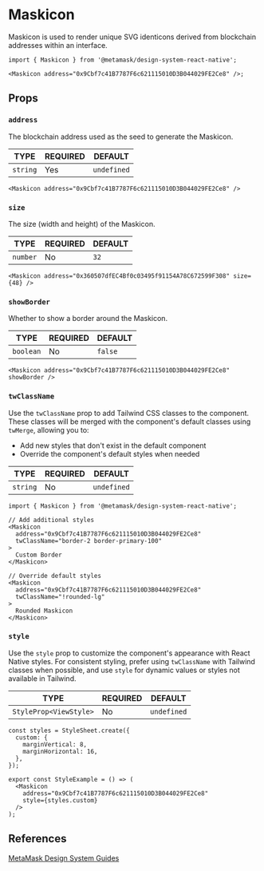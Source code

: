 # Maskicon

Maskicon is used to render unique SVG identicons derived from blockchain addresses within an interface.

```tsx
import { Maskicon } from '@metamask/design-system-react-native';

<Maskicon address="0x9Cbf7c41B7787F6c621115010D3B044029FE2Ce8" />;
```

## Props

### `address`

The blockchain address used as the seed to generate the Maskicon.

| TYPE     | REQUIRED | DEFAULT     |
| -------- | -------- | ----------- |
| `string` | Yes      | `undefined` |

```tsx
<Maskicon address="0x9Cbf7c41B7787F6c621115010D3B044029FE2Ce8" />
```

### `size`

The size (width and height) of the Maskicon.

| TYPE     | REQUIRED | DEFAULT |
| -------- | -------- | ------- |
| `number` | No       | `32`    |

```tsx
<Maskicon address="0x360507dfEC4Bf0c03495f91154A78C672599F308" size={48} />
```

### `showBorder`

Whether to show a border around the Maskicon.

| TYPE      | REQUIRED | DEFAULT |
| --------- | -------- | ------- |
| `boolean` | No       | `false` |

```tsx
<Maskicon address="0x9Cbf7c41B7787F6c621115010D3B044029FE2Ce8" showBorder />
```

### `twClassName`

Use the `twClassName` prop to add Tailwind CSS classes to the component. These classes will be merged with the component's default classes using `twMerge`, allowing you to:

- Add new styles that don't exist in the default component
- Override the component's default styles when needed

| TYPE     | REQUIRED | DEFAULT     |
| -------- | -------- | ----------- |
| `string` | No       | `undefined` |

```tsx
import { Maskicon } from '@metamask/design-system-react-native';

// Add additional styles
<Maskicon
  address="0x9Cbf7c41B7787F6c621115010D3B044029FE2Ce8"
  twClassName="border-2 border-primary-100"
>
  Custom Border
</Maskicon>

// Override default styles
<Maskicon
  address="0x9Cbf7c41B7787F6c621115010D3B044029FE2Ce8"
  twClassName="!rounded-lg"
>
  Rounded Maskicon
</Maskicon>
```

### `style`

Use the `style` prop to customize the component's appearance with React Native styles. For consistent styling, prefer using `twClassName` with Tailwind classes when possible, and use `style` for dynamic values or styles not available in Tailwind.

| TYPE                   | REQUIRED | DEFAULT     |
| ---------------------- | -------- | ----------- |
| `StyleProp<ViewStyle>` | No       | `undefined` |

```tsx
const styles = StyleSheet.create({
  custom: {
    marginVertical: 8,
    marginHorizontal: 16,
  },
});

export const StyleExample = () => (
  <Maskicon
    address="0x9Cbf7c41B7787F6c621115010D3B044029FE2Ce8"
    style={styles.custom}
  />
);
```

## References

[MetaMask Design System Guides](https://www.notion.so/MetaMask-Design-System-Guides-Design-f86ecc914d6b4eb6873a122b83c12940)
